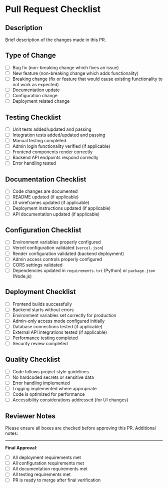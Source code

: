 # Pull Request Checklist

## Description
Brief description of the changes made in this PR.

## Type of Change
- [ ] Bug fix (non-breaking change which fixes an issue)
- [ ] New feature (non-breaking change which adds functionality)
- [ ] Breaking change (fix or feature that would cause existing functionality to not work as expected)
- [ ] Documentation update
- [ ] Configuration change
- [ ] Deployment related change

## Testing Checklist
- [ ] Unit tests added/updated and passing
- [ ] Integration tests added/updated and passing
- [ ] Manual testing completed
- [ ] Admin login functionality verified (if applicable)
- [ ] Frontend components render correctly
- [ ] Backend API endpoints respond correctly
- [ ] Error handling tested

## Documentation Checklist
- [ ] Code changes are documented
- [ ] README updated (if applicable)
- [ ] UI wireframes updated (if applicable)
- [ ] Deployment instructions updated (if applicable)
- [ ] API documentation updated (if applicable)

## Configuration Checklist
- [ ] Environment variables properly configured
- [ ] Vercel configuration validated (`vercel.json`)
- [ ] Render configuration validated (backend deployment)
- [ ] Admin access controls properly configured
- [ ] CORS settings validated
- [ ] Dependencies updated in `requirements.txt` (Python) or `package.json` (Node.js)

## Deployment Checklist
- [ ] Frontend builds successfully
- [ ] Backend starts without errors
- [ ] Environment variables set correctly for production
- [ ] Admin-only access mode configured initially
- [ ] Database connections tested (if applicable)
- [ ] External API integrations tested (if applicable)
- [ ] Performance testing completed
- [ ] Security review completed

## Quality Checklist
- [ ] Code follows project style guidelines
- [ ] No hardcoded secrets or sensitive data
- [ ] Error handling implemented
- [ ] Logging implemented where appropriate
- [ ] Code is optimized for performance
- [ ] Accessibility considerations addressed (for UI changes)

## Reviewer Notes
Please ensure all boxes are checked before approving this PR. Additional notes:

---

**Final Approval**: 
- [ ] All deployment requirements met
- [ ] All configuration requirements met  
- [ ] All documentation requirements met
- [ ] All testing requirements met
- [ ] PR is ready to merge after final verification
